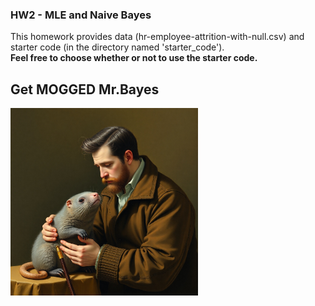 ### HW2 - MLE and Naive Bayes

This homework provides data (hr-employee-attrition-with-null.csv) and starter code (in the directory named 'starter_code'). <br>**Feel free to choose whether or not to use the starter code.**

## Get MOGGED Mr.Bayes
<img src="https://github.com/JeansAthiwat/PATT_RECOG-REQUIEM/blob/main/resources/Athiwat_%E2%80%9CJeans%E2%80%9D_Kongkaeo_Thomas_Bayes_watching_a_gigachad_platypus_mewing_0fd0dda8-7dc3-4f22-84f6-804ecb0664be.png" alt="Description" width="300"/>
